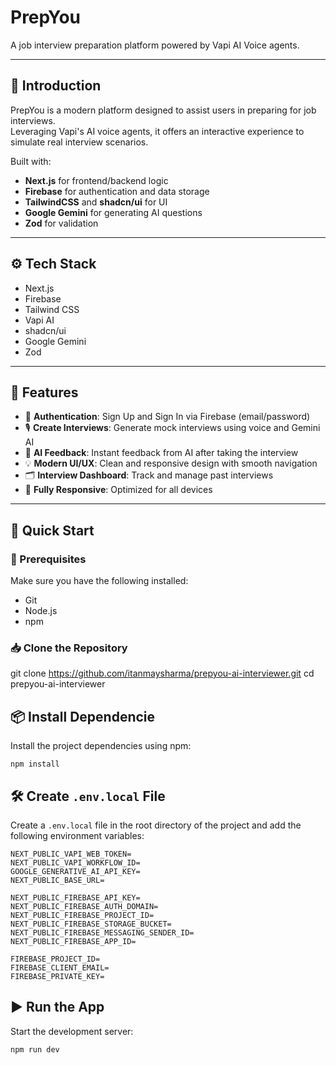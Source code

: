 # PrepYou

A job interview preparation platform powered by Vapi AI Voice agents.

---

## 🤖 Introduction

PrepYou is a modern platform designed to assist users in preparing for job interviews.  
Leveraging Vapi's AI voice agents, it offers an interactive experience to simulate real interview scenarios.

Built with:

- **Next.js** for frontend/backend logic  
- **Firebase** for authentication and data storage  
- **TailwindCSS** and **shadcn/ui** for UI  
- **Google Gemini** for generating AI questions  
- **Zod** for validation

---

## ⚙️ Tech Stack

- Next.js  
- Firebase  
- Tailwind CSS  
- Vapi AI  
- shadcn/ui  
- Google Gemini  
- Zod  

---

## 🔋 Features

- 🔐 **Authentication**: Sign Up and Sign In via Firebase (email/password)  
- 🎙 **Create Interviews**: Generate mock interviews using voice and Gemini AI  
- 🤖 **AI Feedback**: Instant feedback from AI after taking the interview  
- 💡 **Modern UI/UX**: Clean and responsive design with smooth navigation  
- 🗂 **Interview Dashboard**: Track and manage past interviews  
- 📱 **Fully Responsive**: Optimized for all devices  

---

## 🚀 Quick Start

### 🔧 Prerequisites

Make sure you have the following installed:

- Git  
- Node.js  
- npm  

### 📥 Clone the Repository

git clone https://github.com/itanmaysharma/prepyou-ai-interviewer.git
cd prepyou-ai-interviewer

## 📦 Install Dependencie

Install the project dependencies using npm:

`npm install`



## 🛠 Create `.env.local` File

Create a `.env.local` file in the root directory of the project and add the following environment variables:
```
NEXT_PUBLIC_VAPI_WEB_TOKEN=
NEXT_PUBLIC_VAPI_WORKFLOW_ID=
GOOGLE_GENERATIVE_AI_API_KEY=
NEXT_PUBLIC_BASE_URL=

NEXT_PUBLIC_FIREBASE_API_KEY=
NEXT_PUBLIC_FIREBASE_AUTH_DOMAIN=
NEXT_PUBLIC_FIREBASE_PROJECT_ID=
NEXT_PUBLIC_FIREBASE_STORAGE_BUCKET=
NEXT_PUBLIC_FIREBASE_MESSAGING_SENDER_ID=
NEXT_PUBLIC_FIREBASE_APP_ID=

FIREBASE_PROJECT_ID=
FIREBASE_CLIENT_EMAIL=
FIREBASE_PRIVATE_KEY=
```

## ▶️ Run the App

Start the development server:

`npm run dev`

